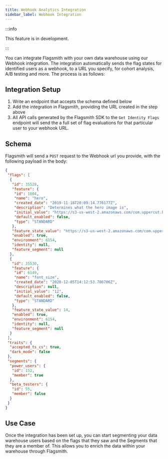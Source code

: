 ```yaml
---
title: Webhook Analytics Integration
sidebar_label: Webhook Integration
---
```


:::info

This feature is in development.

:::

You can integrate Flagsmith with your own data warehouse using our Webhook integration. The integration automatically
sends the flag states for identified users as a webhook, to a URL you specify, for cohort analysis, A/B testing and
more. The process is as follows:

## Integration Setup

1. Write an endpoint that accepts the schema defined below
2. Add the integration in Flagsmith, providing the URL created in the step above
3. All API calls generated by the Flagsmith SDK to the `Get Identity Flags` endpoint will send the a full set of flag
   evaluations for that particular user to your webhook URL.

## Schema

Flagsmith will send a `POST` request to the Webhook url you provide, with the following payload in the body:

```json
{
 "flags": [
  {
   "id": 35528,
   "feature": {
    "id": 1804,
    "name": "hero",
    "created_date": "2019-11-18T20:09:14.776177Z",
    "description": "Determines what the hero image is",
    "initial_value": "https://s3-us-west-2.amazonaws.com/com.uppercut.hero-images/assets/0466/comps/466_03314.jpg",
    "default_enabled": false,
    "type": "STANDARD"
   },
   "feature_state_value": "https://s3-us-west-2.amazonaws.com/com.uppercut.hero-images/assets/0466/comps/466_03314.jpg",
   "enabled": true,
   "environment": 6154,
   "identity": null,
   "feature_segment": null
  },
  {
   "id": 35530,
   "feature": {
    "id": 6149,
    "name": "font_size",
    "created_date": "2020-12-05T14:12:53.786706Z",
    "description": null,
    "initial_value": "12",
    "default_enabled": false,
    "type": "STANDARD"
   },
   "feature_state_value": 14,
   "enabled": true,
   "environment": 6154,
   "identity": null,
   "feature_segment": null
  }
 ],
 "traits": {
  "accepted_ts_cs": true,
  "dark_mode": false
 },
 "segments": {
  "power_users": {
   "id": 152,
   "member": true
  },
  "beta_testers": {
   "id": 55,
   "member": false
  }
 }
}
```

## Use Case

Once the integration has been set up, you can start segmenting your data warehouse users based on the flags that they
saw and the Segments that they are a member of. This allows you to enrich the data within your warehouse through
Flagsmith.
